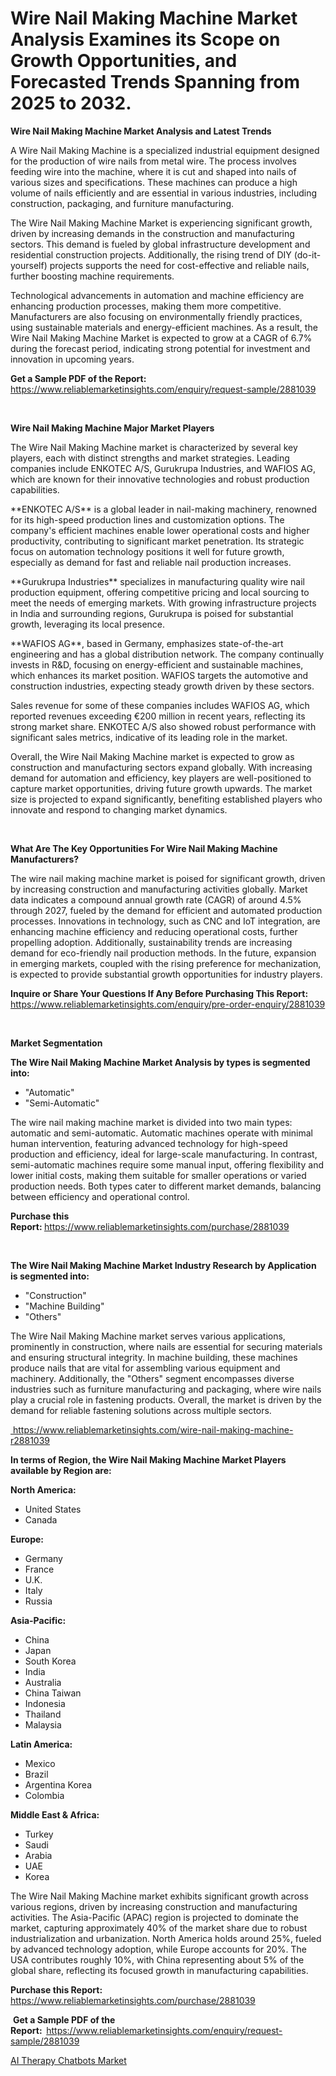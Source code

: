 <p><h1>Wire Nail Making Machine Market Analysis Examines its Scope on Growth Opportunities, and Forecasted Trends Spanning from 2025 to 2032.</h1></p><p><strong>Wire Nail Making Machine Market Analysis and Latest Trends</strong></p>
<p><p>A Wire Nail Making Machine is a specialized industrial equipment designed for the production of wire nails from metal wire. The process involves feeding wire into the machine, where it is cut and shaped into nails of various sizes and specifications. These machines can produce a high volume of nails efficiently and are essential in various industries, including construction, packaging, and furniture manufacturing.</p><p>The Wire Nail Making Machine Market is experiencing significant growth, driven by increasing demands in the construction and manufacturing sectors. This demand is fueled by global infrastructure development and residential construction projects. Additionally, the rising trend of DIY (do-it-yourself) projects supports the need for cost-effective and reliable nails, further boosting machine requirements.</p><p>Technological advancements in automation and machine efficiency are enhancing production processes, making them more competitive. Manufacturers are also focusing on environmentally friendly practices, using sustainable materials and energy-efficient machines. As a result, the Wire Nail Making Machine Market is expected to grow at a CAGR of 6.7% during the forecast period, indicating strong potential for investment and innovation in upcoming years.</p></p>
<p><strong>Get a Sample PDF of the Report:&nbsp;</strong> <a href="https://www.reliablemarketinsights.com/enquiry/request-sample/2881039?utm_campaign=3078&utm_medium=2&utm_source=Github&utm_content=ia&utm_term=12032025&utm_id=wire-nail-making-machine">https://www.reliablemarketinsights.com/enquiry/request-sample/2881039</a></p>
<p>&nbsp;</p>
<p><strong>Wire Nail Making Machine Major Market Players</strong></p>
<p><p>The Wire Nail Making Machine market is characterized by several key players, each with distinct strengths and market strategies. Leading companies include ENKOTEC A/S, Gurukrupa Industries, and WAFIOS AG, which are known for their innovative technologies and robust production capabilities.</p><p>**ENKOTEC A/S** is a global leader in nail-making machinery, renowned for its high-speed production lines and customization options. The company's efficient machines enable lower operational costs and higher productivity, contributing to significant market penetration. Its strategic focus on automation technology positions it well for future growth, especially as demand for fast and reliable nail production increases.</p><p>**Gurukrupa Industries** specializes in manufacturing quality wire nail production equipment, offering competitive pricing and local sourcing to meet the needs of emerging markets. With growing infrastructure projects in India and surrounding regions, Gurukrupa is poised for substantial growth, leveraging its local presence.</p><p>**WAFIOS AG**, based in Germany, emphasizes state-of-the-art engineering and has a global distribution network. The company continually invests in R&D, focusing on energy-efficient and sustainable machines, which enhances its market position. WAFIOS targets the automotive and construction industries, expecting steady growth driven by these sectors.</p><p>Sales revenue for some of these companies includes WAFIOS AG, which reported revenues exceeding €200 million in recent years, reflecting its strong market share. ENKOTEC A/S also showed robust performance with significant sales metrics, indicative of its leading role in the market.</p><p>Overall, the Wire Nail Making Machine market is expected to grow as construction and manufacturing sectors expand globally. With increasing demand for automation and efficiency, key players are well-positioned to capture market opportunities, driving future growth upwards. The market size is projected to expand significantly, benefiting established players who innovate and respond to changing market dynamics.</p></p>
<p>&nbsp;</p>
<p><strong>What Are The Key Opportunities For Wire Nail Making Machine Manufacturers?</strong></p>
<p><p>The wire nail making machine market is poised for significant growth, driven by increasing construction and manufacturing activities globally. Market data indicates a compound annual growth rate (CAGR) of around 4.5% through 2027, fueled by the demand for efficient and automated production processes. Innovations in technology, such as CNC and IoT integration, are enhancing machine efficiency and reducing operational costs, further propelling adoption. Additionally, sustainability trends are increasing demand for eco-friendly nail production methods. In the future, expansion in emerging markets, coupled with the rising preference for mechanization, is expected to provide substantial growth opportunities for industry players.</p></p>
<p><strong>Inquire or Share Your Questions If Any Before Purchasing This Report:</strong> <a href="https://www.reliablemarketinsights.com/enquiry/pre-order-enquiry/2881039?utm_campaign=3078&utm_medium=2&utm_source=Github&utm_content=ia&utm_term=12032025&utm_id=wire-nail-making-machine">https://www.reliablemarketinsights.com/enquiry/pre-order-enquiry/2881039</a></p>
<p>&nbsp;</p>
<p><strong>Market Segmentation</strong></p>
<p><strong>The Wire Nail Making Machine Market Analysis by types is segmented into:</strong></p>
<p><ul><li>"Automatic"</li><li>"Semi-Automatic"</li></ul></p>
<p><p>The wire nail making machine market is divided into two main types: automatic and semi-automatic. Automatic machines operate with minimal human intervention, featuring advanced technology for high-speed production and efficiency, ideal for large-scale manufacturing. In contrast, semi-automatic machines require some manual input, offering flexibility and lower initial costs, making them suitable for smaller operations or varied production needs. Both types cater to different market demands, balancing between efficiency and operational control.</p></p>
<p><strong>Purchase this Report:&nbsp;</strong><a href="https://www.reliablemarketinsights.com/purchase/2881039?utm_campaign=3078&utm_medium=2&utm_source=Github&utm_content=ia&utm_term=12032025&utm_id=wire-nail-making-machine">https://www.reliablemarketinsights.com/purchase/2881039</a></p>
<p>&nbsp;</p>
<p><strong>The Wire Nail Making Machine Market Industry Research by Application is segmented into:</strong></p>
<p><ul><li>"Construction"</li><li>"Machine Building"</li><li>"Others"</li></ul></p>
<p><p>The Wire Nail Making Machine market serves various applications, prominently in construction, where nails are essential for securing materials and ensuring structural integrity. In machine building, these machines produce nails that are vital for assembling various equipment and machinery. Additionally, the "Others" segment encompasses diverse industries such as furniture manufacturing and packaging, where wire nails play a crucial role in fastening products. Overall, the market is driven by the demand for reliable fastening solutions across multiple sectors.</p></p>
<p><a href="https://www.reliablemarketinsights.com/wire-nail-making-machine-r2881039?utm_campaign=3078&utm_medium=2&utm_source=Github&utm_content=ia&utm_term=12032025&utm_id=wire-nail-making-machine">&nbsp;https://www.reliablemarketinsights.com/wire-nail-making-machine-r2881039</a></p>
<p><strong>In terms of Region, the Wire Nail Making Machine Market Players available by Region are:</strong></p>
<p>
    <p> <strong> North America: </strong>
        <ul>
            <li>United States</li>
            <li>Canada</li>
        </ul>
        </p> 
    <p> <strong> Europe: </strong>
        <ul>
            <li>Germany</li>
            <li>France</li>
            <li>U.K.</li>
            <li>Italy</li>
            <li>Russia</li>
        </ul>
        </p> 
    <p> <strong> Asia-Pacific: </strong>
        <ul>
            <li>China</li>
            <li>Japan</li>
            <li>South Korea</li>
            <li>India</li>
            <li>Australia</li>
            <li>China Taiwan</li>
            <li>Indonesia</li>
            <li>Thailand</li>
            <li>Malaysia</li>
        </ul>
        </p> 
    <p> <strong> Latin America: </strong>
        <ul>
            <li>Mexico</li>
            <li>Brazil</li>
            <li>Argentina Korea</li>
            <li>Colombia</li>
        </ul>
        </p> 
    <p> <strong> Middle East & Africa: </strong>
        <ul>
            <li>Turkey</li>
            <li>Saudi</li>
            <li>Arabia</li>
            <li>UAE</li>
            <li>Korea</li>
        </ul>
    </p>
    </p>
<p><p>The Wire Nail Making Machine market exhibits significant growth across various regions, driven by increasing construction and manufacturing activities. The Asia-Pacific (APAC) region is projected to dominate the market, capturing approximately 40% of the market share due to robust industrialization and urbanization. North America holds around 25%, fueled by advanced technology adoption, while Europe accounts for 20%. The USA contributes roughly 10%, with China representing about 5% of the global share, reflecting its focused growth in manufacturing capabilities.</p></p>
<p><strong>Purchase this Report: </strong><a href="https://www.reliablemarketinsights.com/purchase/2881039?utm_campaign=3078&utm_medium=2&utm_source=Github&utm_content=ia&utm_term=12032025&utm_id=wire-nail-making-machine">https://www.reliablemarketinsights.com/purchase/2881039</a></p>
<p>&nbsp;<strong>Get a Sample PDF of the Report:&nbsp;&nbsp;</strong><a href="https://www.reliablemarketinsights.com/enquiry/request-sample/2881039?utm_campaign=3078&utm_medium=2&utm_source=Github&utm_content=ia&utm_term=12032025&utm_id=wire-nail-making-machine">https://www.reliablemarketinsights.com/enquiry/request-sample/2881039</a></p>
<p><strong></strong></p>
<p><p><a href="https://github.com/osbornrdaflalo/Market-Research-Report-List-1/blob/main/ai-therapy-chatbots-market.md?utm_campaign=3078&utm_medium=2&utm_source=Github&utm_content=ia&utm_term=12032025&utm_id=wire-nail-making-machine">AI Therapy Chatbots Market</a></p></p>